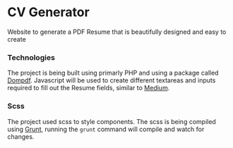 # CV Generator
Website to generate a PDF Resume that is beautifully designed and easy to create

### Technologies
The project is being built using primarly PHP and using a package called [Dompdf](https://github.com/dompdf/dompdf). Javascript will be used to create different textareas and inputs required to fill out the Resume fields, similar to [Medium](https://medium.com/).

### Scss
The project used scss to style components. The scss is being compiled using [Grunt](https://gruntjs.com/), running the `grunt` command will compile and watch for changes. 
